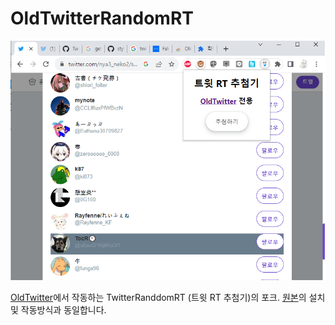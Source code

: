 # OldTwitterRandomRT
![](example.png)

[OldTwitter](https://github.com/dimdenGD/OldTwitter)에서 작동하는 TwitterRanddomRT (트윗 RT 추첨기)의 포크.
[원본](https://prettypink-twintail-magicgirl.tistory.com/6)의 설치 및 작동방식과 동일합니다.